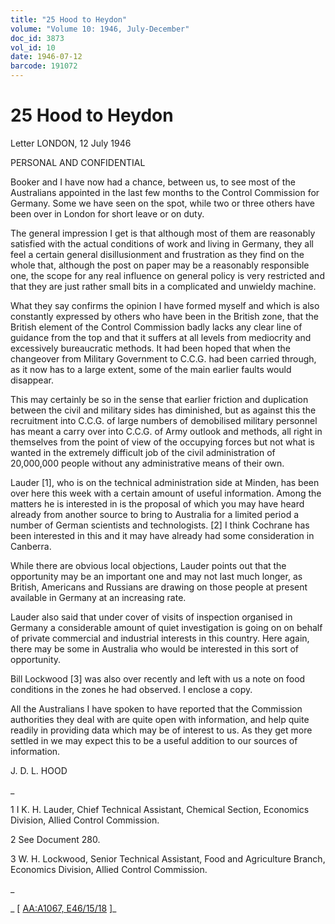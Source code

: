 ```yaml
---
title: "25 Hood to Heydon"
volume: "Volume 10: 1946, July-December"
doc_id: 3873
vol_id: 10
date: 1946-07-12
barcode: 191072
---
```


# 25 Hood to Heydon

Letter LONDON, 12 July 1946

PERSONAL AND CONFIDENTIAL

Booker and I have now had a chance, between us, to see most of the Australians appointed in the last few months to the Control Commission for Germany. Some we have seen on the spot, while two or three others have been over in London for short leave or on duty.

The general impression I get is that although most of them are reasonably satisfied with the actual conditions of work and living in Germany, they all feel a certain general disillusionment and frustration as they find on the whole that, although the post on paper may be a reasonably responsible one, the scope for any real influence on general policy is very restricted and that they are just rather small bits in a complicated and unwieldy machine.

What they say confirms the opinion I have formed myself and which is also constantly expressed by others who have been in the British zone, that the British element of the Control Commission badly lacks any clear line of guidance from the top and that it suffers at all levels from mediocrity and excessively bureaucratic methods. It had been hoped that when the changeover from Military Government to C.C.G. had been carried through, as it now has to a large extent, some of the main earlier faults would disappear.

This may certainly be so in the sense that earlier friction and duplication between the civil and military sides has diminished, but as against this the recruitment into C.C.G. of large numbers of demobilised military personnel has meant a carry over into C.C.G. of Army outlook and methods, all right in themselves from the point of view of the occupying forces but not what is wanted in the extremely difficult job of the civil administration of 20,000,000 people without any administrative means of their own.

Lauder [1], who is on the technical administration side at Minden, has been over here this week with a certain amount of useful information. Among the matters he is interested in is the proposal of which you may have heard already from another source to bring to Australia for a limited period a number of German scientists and technologists. [2] I think Cochrane has been interested in this and it may have already had some consideration in Canberra.

While there are obvious local objections, Lauder points out that the opportunity may be an important one and may not last much longer, as British, Americans and Russians are drawing on those people at present available in Germany at an increasing rate.

Lauder also said that under cover of visits of inspection organised in Germany a considerable amount of quiet investigation is going on on behalf of private commercial and industrial interests in this country. Here again, there may be some in Australia who would be interested in this sort of opportunity.

Bill Lockwood [3] was also over recently and left with us a note on food conditions in the zones he had observed. I enclose a copy.

All the Australians I have spoken to have reported that the Commission authorities they deal with are quite open with information, and help quite readily in providing data which may be of interest to us. As they get more settled in we may expect this to be a useful addition to our sources of information.

J. D. L. HOOD

_

1 I K. H. Lauder, Chief Technical Assistant, Chemical Section, Economics Division, Allied Control Commission.

2 See Document 280.

3 W. H. Lockwood, Senior Technical Assistant, Food and Agriculture Branch, Economics Division, Allied Control Commission.

_

_ [ [AA:A1067, E46/15/18](http://www.naa.gov.au/cgi-bin/Search?O=I&Number=191072) ]_
